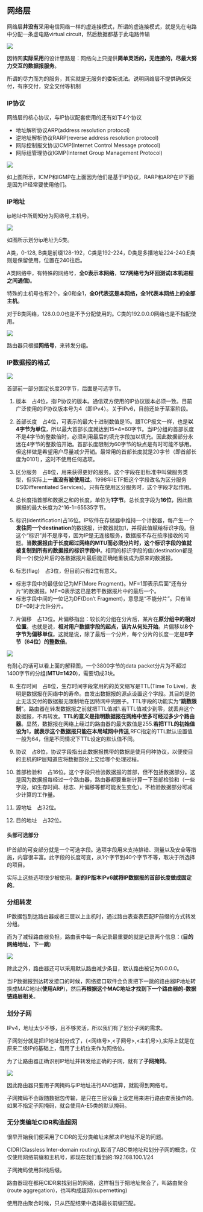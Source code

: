 ## 网络层
网络层**并没有**采用电信网络一样的虚连接模式，所谓的虚连接模式，就是先在电路中分配一条虚电路virtual circuit，然后数据都基于此电路传输

![](image/ip0.jpg)

因特网**实际采用**的设计思路是：网络向上只提供**简单灵活的，无连接的，尽最大努力交互的数据报服务**。

所谓的尽力而为的服务，其实就是无服务的委婉说法。说明网络层不提供确保交付，有序交付，安全交付等机制

### IP协议
网络层的核心协议，与IP协议配套使用的还有如下4个协议

 - 地址解析协议ARP(address resolution protocol)
 - 逆地址解析协议RARP(reverse address resolution protocol)
 - 网际控制报文协议ICMP(Internet Control Message protocol)
 - 网际组管理协议IGMP(Internet Group Management Protocol)

![](image/ip1.jpg)

如上图所示，ICMP和IGMP在上面因为他们是基于IP协议，RARP和ARP在IP下面是因为IP经常要使用他们。

### IP地址
ip地址中所周知分为网络号,主机号。

![](image/ip2.jpg)

如图所示划分ip地址为5类。

A类，0-128, B类是前缀128-192，C类是192-224，D类是多播地址224-240.E类则是保留使用，位置在240往后。

A类网络中，有特殊的网络号，**全0表示本网络**，**127网络号为环回测试(本机进程之间通信)**。

特殊的主机号也有2个，全0和全1，**全0代表这是本网络，全1代表本网络上的全部主机**。

对于B类网络，128.0.0.0也是不予分配使用的。C类的192.0.0.0网络也是不指配使用。

![](image/ip3.jpg)

路由器只根据**网络号**，来转发分组。

### IP数据报的格式

![](image/ip4.jpg)

首部前一部分固定长度20字节，后面是可选字节。

1. 版本　占4位，指IP协议的版本。通信双方使用的IP协议版本必须一致。目前广泛使用的IP协议版本号为4（即IPv4）。关于IPv6，目前还处于草案阶段。

2. 首部长度　占4位，可表示的最大十进制数值是15。跟TCP报文一样，也是**以4字节为单位**，所以最大首部长度就达到15*4=60字节。当IP分组的首部长度不是4字节的整数倍时，必须利用最后的填充字段加以填充。因此数据部分永远在4字节的整数倍开始。首部长度限制为60字节的缺点是有时可能不够用。但这样做是希望用户尽量减少开销。最常用的首部长度就是20字节（即首部长度为0101），这时不使用任何选项。

3. 区分服务　占8位，用来获得更好的服务。这个字段在旧标准中叫做服务类型，但实际上**一直没有被使用过**。1998年IETF把这个字段改名为区分服务DS(Differentiated Services)。只有在使用区分服务时，这个字段才起作用。

4. 总长度指首部和数据之和的长度，单位为**1字节**。总长度字段为**16位**，因此数据报的最大长度为2^16-1=65535字节。

5. 标识(identification)占16位。IP软件在存储器中维持一个计数器，每产生一个**发往同一个destination**的数据报，计数器就加1，并将此值赋给标识字段。但这个“标识”并不是序号，因为IP是无连接服务，数据报不存在按序接收的问题。**当数据报由于长度超过网络的MTU而必须分片时，这个标识字段的值就被复制到所有的数据报的标识字段中**。相同的标识字段的值(destination都是同一个)使分片后的各数据报片最后能正确地重装成为原来的数据报。

6. 标志(flag)　占3位，但目前只有2位有意义。
 - 标志字段中的最低位记为MF(More Fragment)。MF=1即表示后面“还有分片”的数据报。MF=0表示这已是若干数据报片中的最后一个。
 - 标志字段中间的一位记为DF(Don’t Fragment)，意思是“不能分片”。只有当DF=0时才允许分片。

7. 片偏移　占13位。片偏移指出：较长的分组在分片后，某片在**原分组中的相对位置**。也就是说，**相对用户数据字段的起点，该片从何处开始**。片偏移以**8个字节为偏移单位**。这就是说，除了最后一个分片，每个分片的长度一定是**8字节（64位）的整数倍**。

![](image/ip5.jpg)

有耐心的话可以看上面的解释图，一个3800字节的data packet分片为不超过1400字节的分组(**MTU=1420**)，需要切成3块。


8. 生存时间　占8位，生存时间字段常用的的英文缩写是TTL(Time To Live)，表明是数据报在网络中的寿命。由发出数据报的源点设置这个字段。其目的是防止无法交付的数据报无限制地在因特网中兜圈子。TTL字段的功能实为“**跳数限制**”。路由器在转发数据报之前就把TTL值减1.若TTL值减少到零，就丢弃这个数据报，不再转发。**TTL的意义是指明数据报在网络中至多可经过多少个路由器**。显然，数据报在网络上经过的路由器的最大数值是255.**若把TTL的初始值设为1，就表示这个数据报只能在本局域网中传送**,RFC指定的TTL默认设置值一般为64，但是不同情况下TTL设定的默认值不同。

9. 协议　占8位，协议字段指出此数据报携带的数据是使用何种协议，以便使目的主机的IP层知道应将数据部分上交给哪个处理过程。

10. 首部检验和　占16位。这个字段只检验数据报的首部，但不包括数据部分。这是因为数据报每经过一个路由器，路由器都要重新计算一下首部检验和（一些字段，如生存时间、标志、片偏移等都可能发生变化）。不检验数据部分可减少计算的工作量。

11. 源地址　占32位。
12. 目的地址　占32位。

#### 头部可选部分
IP首部的可变部分就是一个可选字段。选项字段用来支持排错、测量以及安全等措施，内容很丰富。此字段的长度可变，从1个字节到40个字节不等，取决于所选择的项目。

实际上这些选项很少被使用。**新的IP版本IPv6就将IP数据报的首部长度做成固定的**。


### 分组转发
IP数据包到达路由器或者三层以上主机时，通过路由表查表匹配IP前缀的方式转发分组。

而为了减轻路由器负担，路由表中每一条记录最重要的就是记录两个信息：(**目的网络地址，下一跳**)

![](image/ip6.jpg)

除此之外，路由器还可以采用默认路由减少条目，默认路由被记为0.0.0.0。

当IP数据报到达转发接口的时候，网络接口软件会负责把下一跳的路由器IP地址转换成MAC地址(**使用ARP**)，然后**再根据这个MAC地址才找到下一个路由器的-数据链路层相关**。

### 划分子网
IPv4，地址太少不够，且不够灵活，所以我们有了划分子网的需求。

子网划分就是把IP地址划分成了，{<网络号>,<子网号>,<主机号>},实际上就是在原来二级IP的基础上，借用了主机位来作为网络位。

为了让路由器正确识别IP地址并转发给正确的子网，就有了**子网掩码**。

![](image/ip7.jpg)

因此路由器只要用子网掩码与IP地址进行AND运算，就能得到网络号。

子网掩码不会跟随数据包传输，是只在三层设备上设定用来进行路由查表操作的。如果不指定子网掩码，就会使用A-E5类的默认掩码。

### 无分类编址CIDR构造超网
很早开始我们便采用了CIDR的无分类编址来解决IP地址不足的问题。

CIDR(Classless Inter-domain routing),取消了ABC类地址和划分子网的概念，仅仅使用网络前缀和主机号，即现在我们看到的:192.168.100.1/24

子网掩码使用斜线后缀。

路由器现在都用CIDR来找到目的网络，这样相当于把地址聚合了，叫路由聚合(route aggregation)，也叫构成超网(supernetting)

使用路由聚合时候，只从匹配结果中选择最长前缀匹配。
